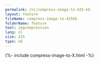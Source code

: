 ```yaml
---
permalink: /nl/compress-image-to-425-kb
layout: feature
fileName: compress-image-to-425kb
folderName: feature
tool: imgcompression
lang: nl
size: 425
type: kb
---
```


{%- include compress-image-to-X.html -%}
